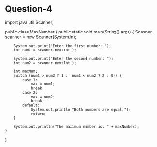 # Question-4
import java.util.Scanner;

public class MaxNumber {
    public static void main(String[] args) {
        Scanner scanner = new Scanner(System.in);

        System.out.print("Enter the first number: ");
        int num1 = scanner.nextInt();

        System.out.print("Enter the second number: ");
        int num2 = scanner.nextInt();

        int maxNum;
        switch (num1 > num2 ? 1 : (num1 < num2 ? 2 : 0)) {
            case 1:
                max = num1;
                break;
            case 2:
                max = num2;
                break;
            default:
                System.out.println("Both numbers are equal.");
                return;
        }

        System.out.println("The maximum number is: " + maxNumber);
    }
}
